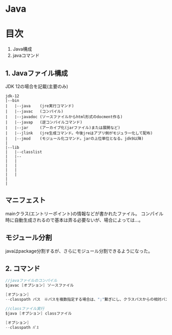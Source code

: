 # Java
# 目次
1. Java構成
2. javaコマンド 


## 1. Javaファイル構成
JDK 12の場合を記載(主要のみ)
```
jdk-12
|--bin
|   |--java    (jre実行コマンド)
|   |--javac   (コンパイル)
|   |--javadoc (ソースファイルからhtml形式のdocment作る)
|   |--javap   (逆コンパイルコマンド)
|   |--jar     (アーカイブ化(jarファイル)または展開など)
|   |--jlink   (jre生成コマンド。今後jreはアプリ側がモジュラー化して配布)
|   |--jmod    (モジュール化コマンド。jarの上位単位となる。jdk9以降)
|  
|--lib  
|   |--classlist
|   |--
|   |
|   |
|   |
|   |
|
|

```

##  マニフェスト
mainクラス(エントリーポイント)の情報などが書かれたファイル。
コンパイル時に自動生成されるので基本は弄る必要ないが、場合によっては...。

## モジュール分割
javaはpackage分割するが、さらにモジュール分割できるようになった。

## 2. コマンド
```java
//javaファイルのコンパイル
$javac [オプション] ソースファイル

[オプション]
--classpath パス　※パスを複数指定する場合は、";"繋ぎにし、クラスパスからの相対パスで指定
```
```java
//classファイル実行
$java [オプション] classファイル

[オプション]
--classpath ﾊﾟｽ


```